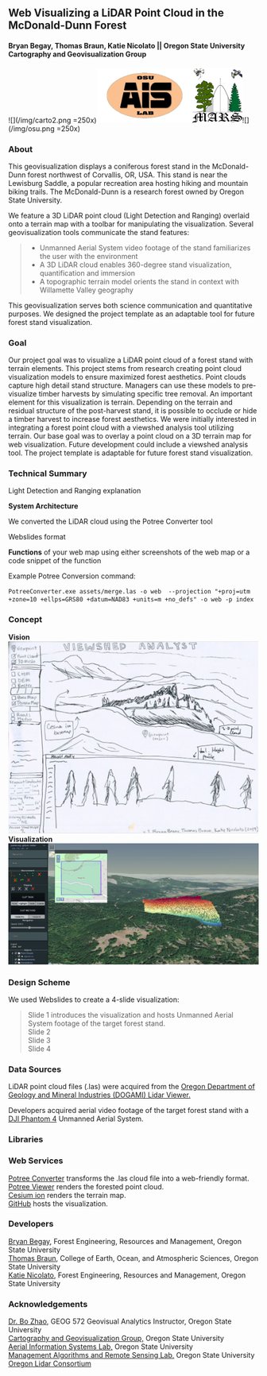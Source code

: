 ## Web Visualizing a LiDAR Point Cloud in the McDonald-Dunn Forest
#### Bryan Begay, Thomas Braun, Katie Nicolato || Oregon State University Cartography and Geovisualization Group

![](/img/carto2.png =250x)![](/img/ais_logo.png)![](/img/MARS250.png)![](/img/osu.png =250x)

### About

This geovisualization displays a coniferous forest stand in the McDonald-Dunn forest northwest of Corvallis, OR, USA. This stand is near the Lewisburg Saddle, a popular recreation area hosting hiking and mountain biking trails. The McDonald-Dunn is a research forest owned by Oregon State University.
</br>

We feature a 3D LiDAR point cloud (Light Detection and Ranging) overlaid onto a terrain map with a toolbar for manipulating the visualization. Several geovisualization tools communicate the stand features:

> * Unmanned Aerial System video footage of the stand familiarizes the user with the environment</br>
> * A 3D LiDAR cloud enables 360-degree stand visualization, quantification and immersion</br>
> * A topographic terrain model orients the stand in context with Willamette Valley geography</br>

This geovisualization serves both science communication and quantitative purposes. We designed the project template as an adaptable tool for future forest stand visualization.

### Goal

Our project goal was to visualize a LiDAR point cloud of a forest stand with terrain elements. This project stems from research creating point cloud visualization models to ensure maximized forest aesthetics. Point clouds capture high detail stand structure. Managers can use these models to pre-visualize timber harvests by simulating specific tree removal. An important element for this visualization is terrain. Depending on the terrain and residual structure of the post-harvest stand, it is possible to occlude or hide a timber harvest to increase forest aesthetics. We were initially interested in integrating a forest point cloud with a viewshed analysis tool utilizing terrain. Our base goal was to overlay a point cloud on a 3D terrain map for web visualization. Future development could include a viewshed analysis tool. The project template is adaptable for future forest stand visualization.

### Technical Summary

Light Detection and Ranging explanation

**System Architecture**

We converted the LiDAR cloud using the Potree Converter tool

Webslides format

**Functions** of your web map using either screenshots of the web map or a code snippet of the function

Example Potree Conversion command:

```
PotreeConverter.exe assets/merge.las -o web  --projection "+proj=utm +zone=10 +ellps=GRS80 +datum=NAD83 +units=m +no_defs" -o web -p index
```

### Concept
**Vision**</br>
![](/img/viewshed_sketch_1.JPG)
</br>
**Visualization**</br>
![](/img/final_site.JPG)

### Design Scheme

We used Webslides to create a 4-slide visualization:

> Slide 1 introduces the visualization and hosts Unmanned Aerial System footage of the target forest stand.</br>
> Slide 2 </br>
> Slide 3 </br>
> Slide 4 </br>

### Data Sources

LiDAR point cloud files (.las) were acquired from the [Oregon Department of Geology and Mineral Industries (DOGAMI) Lidar Viewer.](https://gis.dogami.oregon.gov/maps/lidarviewer/)</br>

Developers acquired aerial video footage of the target forest stand with a [DJI Phantom 4](https://www.dji.com/phantom-4) Unmanned Aerial System.</br>

### Libraries



### Web Services
[Potree Converter](https://github.com/potree/PotreeConverter) transforms the .las cloud file into a web-friendly format.</br>
[Potree Viewer](http://potree.org/) renders the forested point cloud.</br>
[Cesium ion](https://cesium.com/) renders the terrain map.</br>
[GitHub](https://github.com/) hosts the visualization.</br>

### Developers

[Bryan Begay](https://github.com/gimbalmonkey), Forest Engineering, Resources and Management, Oregon State University</br>
[Thomas Braun](https://github.com/tbraun96), College of Earth, Ocean, and Atmospheric Sciences, Oregon State University</br>
[Katie Nicolato](https://github.com/kitnixx), Forest Engineering, Resources and Management, Oregon State University</br>

### Acknowledgements

[Dr. Bo Zhao](https://ceoas.oregonstate.edu/profile/zhao/), GEOG 572 Geovisual Analytics Instructor, Oregon State University</br>
[Cartography and Geovisualization Group,](https://geoviz.ceoas.oregonstate.edu/) Oregon State University </br>
[Aerial Information Systems Lab,](http://ais.forestry.oregonstate.edu/) Oregon State University</br>
[Management Algorithms and Remote Sensing Lab,](http://mars.forestry.oregonstate.edu/) Oregon State University</br>
[Oregon Lidar Consortium](https://www.oregongeology.org/lidar/)</br>
